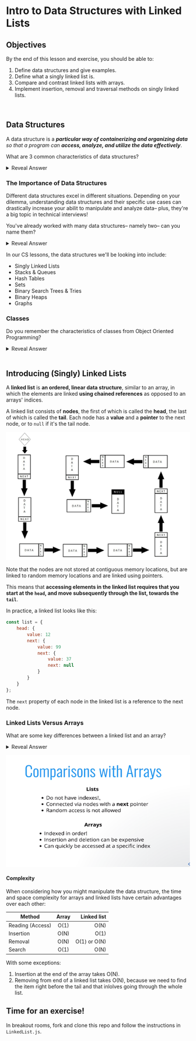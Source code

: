 # Intro to Data Structures with Linked Lists

## Objectives

By the end of this lesson and exercise, you should be able to:

1. Define data structures and give examples.
2. Define what a singly linked list is.
3. Compare and contrast linked lists with arrays.
4. Implement insertion, removal and traversal methods on singly linked lists.

<br>

## Data Structures

A data structure is a _**particular way of containerizing and organizing data** so that a program can **access, analyze, and utilize the data effectively**_.

What are 3 common characteristics of data structures?

<details><summary>Reveal Answer</summary>

- A collection of values.
- A relationship between these values.
- Operations that can manipulate the structure.

</details>

### The Importance of Data Structures

Different data structures excel in different situations. Depending on your dilemma, understanding data structures and their specific use cases can drastically increase your abilit to manipulate and analyze data– plus, they're a big topic in technical interviews!

You've already worked with many data structures– namely two– can you name them?

<details><summary>Reveal Answer</summary>

- Arrays
- Hashes
- (The DOM is technically not a data structure, but )

</details>

In our CS lessons, the data structures we'll be looking into include:

- Singly Linked Lists
- Stacks & Queues
- Hash Tables
- Sets
- Binary Search Trees & Tries
- Binary Heaps
- Graphs

### Classes

Do you remember the characteristics of classes from Object Oriented Programming?

<details><summary>Reveal Answer</summary>

- Classes are templates for objects.
- Javascript calls a `constructor` method when we create a new instance of a class.
- Inheritance is when we create a parent class with properties and methods that we can extend to child classes.
- We use the `extends` keyword to create a subclass.
- The `super` keyword calls the `constructor()` of a parent class.
- Static methods are called on the class, but not on instances of the class.

</details>

<br>

## Introducing (Singly) Linked Lists

A **linked list** is **an ordered, linear data structure**, similar to an array, in which the elements are linked **using chained references** as opposed to an arrays' indices. 

A linked list consists of **nodes**, the first of which is called the **head**, the last of which is called the **tail**. Each node has a **value** and a **pointer** to the next node, or to `null` if it's the tail node.

![singly-linked-list](singly-linked-list.jpg)

Note that the nodes are not stored at contiguous memory locations, but are linked to random memory locations and are linked using pointers. 

This means that **accessing elements in the linked list requires that you start at the `head`, and move subsequently through the list, towards the `tail`**.

In practice, a linked list looks like this:

``` js
const list = {
    head: {
        value: 12
        next: {
            value: 99
            next: {
                value: 37
                next: null
            }
        }
    }
};
```

The `next` property of each node in the linked list is a reference to the next node.

### Linked Lists Versus Arrays

What are some key differences between a linked list and an array?

<details><summary>Reveal Answer</summary>

- Arrays are stored in memory at a single contiguous location– and thus, arrays are 1) restricted to a declared number of elements, and 2) can be randomly accessed.

- Linked Lists are stored at non-contiguous locations– and thus, linked lists make 1) adding and removing elements is much easier, and 2) cannot be randomly accessed, but must be sequentially accessed.

- Arrays are accessible using bracket notation– finding the third element in an array would be found at `arr[2]`.

- Linked lists would require dot notation starting at the head– finding the third element in an array would be found at `list.head.next.next.value`.

</details>

![](comparison.png)

#### Complexity

When considering how you might manipulate the data structure, the time and space complexity for arrays and linked lists have certain advantages over each other:

| Method           | Array |  Linked list |
| ---------------- | :---: | -----------: |
| Reading (Access) | O(1)  |         O(N) |
| Insertion        | O(N)  |         O(1) |
| Removal          | O(N)  | O(1) or O(N) |
| Search           | O(1)  |         O(N) |

With some exceptions:

1. Insertion at the end of the array takes O(N).
2. Removing from end of a linked list takes O(N), because we need to find the item right before the tail and that inlolves going through the whole list.

## Time for an exercise!

In breakout rooms, fork and clone this repo and follow the instructions in `LinkedList.js`.